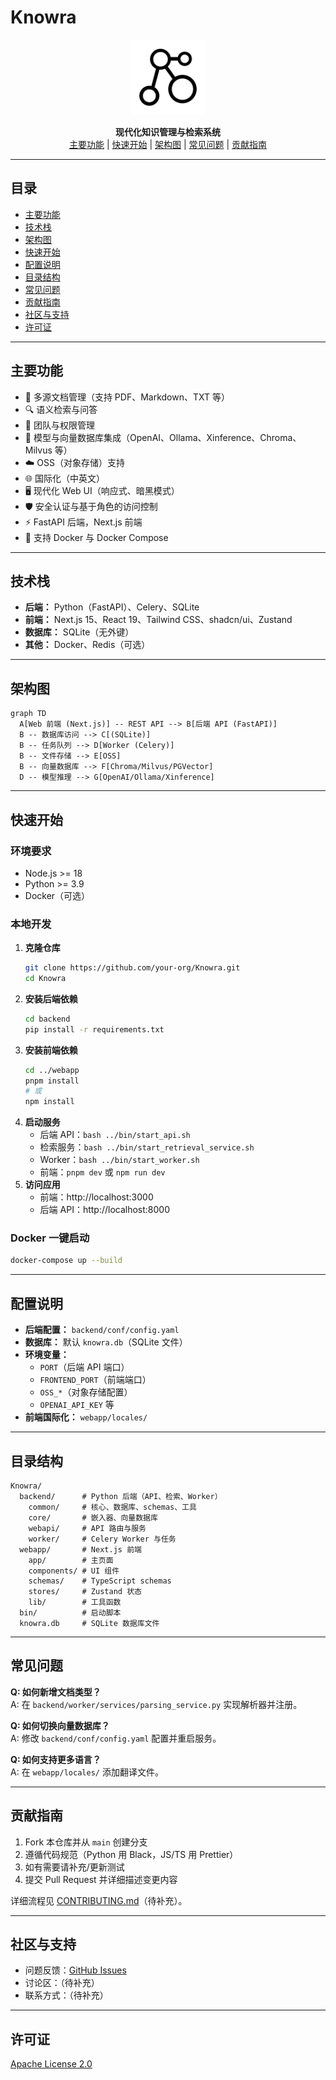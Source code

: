 # Knowra

<p align="center">
  <img src="webapp/public/knowra.svg" alt="Knowra Logo" width="120" />
</p>

<p align="center">
  <b>现代化知识管理与检索系统</b><br/>
  <a href="#主要功能">主要功能</a> | <a href="#快速开始">快速开始</a> | <a href="#架构图">架构图</a> | <a href="#常见问题">常见问题</a> | <a href="#贡献指南">贡献指南</a>
</p>

---

## 目录
- [主要功能](#主要功能)
- [技术栈](#技术栈)
- [架构图](#架构图)
- [快速开始](#快速开始)
- [配置说明](#配置说明)
- [目录结构](#目录结构)
- [常见问题](#常见问题)
- [贡献指南](#贡献指南)
- [社区与支持](#社区与支持)
- [许可证](#许可证)

---

## 主要功能
- 📄 多源文档管理（支持 PDF、Markdown、TXT 等）
- 🔍 语义检索与问答
- 👥 团队与权限管理
- 🧠 模型与向量数据库集成（OpenAI、Ollama、Xinference、Chroma、Milvus 等）
- ☁️ OSS（对象存储）支持
- 🌐 国际化（中英文）
- 🖥️ 现代化 Web UI（响应式、暗黑模式）
- 🛡️ 安全认证与基于角色的访问控制
- ⚡ FastAPI 后端，Next.js 前端
- 🐳 支持 Docker 与 Docker Compose

---

## 技术栈
- **后端：** Python（FastAPI）、Celery、SQLite
- **前端：** Next.js 15、React 19、Tailwind CSS、shadcn/ui、Zustand
- **数据库：** SQLite（无外键）
- **其他：** Docker、Redis（可选）

---

## 架构图
```mermaid
graph TD
  A[Web 前端 (Next.js)] -- REST API --> B[后端 API (FastAPI)]
  B -- 数据库访问 --> C[(SQLite)]
  B -- 任务队列 --> D[Worker (Celery)]
  B -- 文件存储 --> E[OSS]
  B -- 向量数据库 --> F[Chroma/Milvus/PGVector]
  D -- 模型推理 --> G[OpenAI/Ollama/Xinference]
```

---

## 快速开始

### 环境要求
- Node.js >= 18
- Python >= 3.9
- Docker（可选）

### 本地开发
1. **克隆仓库**
   ```bash
   git clone https://github.com/your-org/Knowra.git
   cd Knowra
   ```
2. **安装后端依赖**
   ```bash
   cd backend
   pip install -r requirements.txt
   ```
3. **安装前端依赖**
   ```bash
   cd ../webapp
   pnpm install
   # 或
   npm install
   ```
4. **启动服务**
   - 后端 API：`bash ../bin/start_api.sh`
   - 检索服务：`bash ../bin/start_retrieval_service.sh`
   - Worker：`bash ../bin/start_worker.sh`
   - 前端：`pnpm dev` 或 `npm run dev`
5. **访问应用**
   - 前端：http://localhost:3000
   - 后端 API：http://localhost:8000

### Docker 一键启动
```bash
docker-compose up --build
```

---

## 配置说明
- **后端配置：** `backend/conf/config.yaml`
- **数据库：** 默认 `knowra.db`（SQLite 文件）
- **环境变量：**
  - `PORT`（后端 API 端口）
  - `FRONTEND_PORT`（前端端口）
  - `OSS_*`（对象存储配置）
  - `OPENAI_API_KEY` 等
- **前端国际化：** `webapp/locales/`

---

## 目录结构
```
Knowra/
  backend/      # Python 后端（API、检索、Worker）
    common/     # 核心、数据库、schemas、工具
    core/       # 嵌入器、向量数据库
    webapi/     # API 路由与服务
    worker/     # Celery Worker 与任务
  webapp/       # Next.js 前端
    app/        # 主页面
    components/ # UI 组件
    schemas/    # TypeScript schemas
    stores/     # Zustand 状态
    lib/        # 工具函数
  bin/          # 启动脚本
  knowra.db     # SQLite 数据库文件
```

---

## 常见问题
**Q: 如何新增文档类型？**  
A: 在 `backend/worker/services/parsing_service.py` 实现解析器并注册。

**Q: 如何切换向量数据库？**  
A: 修改 `backend/conf/config.yaml` 配置并重启服务。

**Q: 如何支持更多语言？**  
A: 在 `webapp/locales/` 添加翻译文件。

---

## 贡献指南
1. Fork 本仓库并从 `main` 创建分支
2. 遵循代码规范（Python 用 Black，JS/TS 用 Prettier）
3. 如有需要请补充/更新测试
4. 提交 Pull Request 并详细描述变更内容

详细流程见 [CONTRIBUTING.md](CONTRIBUTING.md)（待补充）。

---

## 社区与支持
- 问题反馈：[GitHub Issues](https://github.com/your-org/Knowra/issues)
- 讨论区：（待补充）
- 联系方式：（待补充）

---

## 许可证
[Apache License 2.0](LICENSE) 